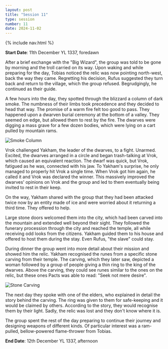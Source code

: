 ```yaml
---
layout: post
title: "Session 11"
type: session
number: 11
date: 2024-11-02
---
```


{% include nav.html %}

**Start Date**: 11th December YL 1337, foredawn

After a brief exchange with the "Big Wizard", the group was told to be gone by morning and the troll carried on its way. Upon waking and while preparing for the day, Tobias noticed the relic was now pointing north-west, back the way they came. Regretting his decision, Rufus suggested they turn back and return to the village, which the group refused. Begrudgingly, he continued as their guide.

A few hours into the day, they spotted through the blizzard a column of dark smoke. The numbness of their limbs took precedence and they decided to head that way. The promise of a warm fire felt too good to pass. They happened upon a dwarven burial ceremony at the bottom of a valley. They seemed on edge, but allowed them to rest by the fire. The dwarves were digging a mass grave for a few dozen bodies, which were lying on a cart pulled by mountain rams.

![Smoke Column](/session-reports/assets/images/art/smoke-column.jpg)

Vrok challenged Yakham, the leader of the dwarves, to a fight. Unarmed. Excited, the dwarves arranged in a circle and began trash-talking at Vrok, which caused an equivalent reaction. The dwarf was quick, but Vrok, fatigued as he was, connected with his jaw. To Yakham's surprise, he only managed to properly hit Vrok a single time. When Vrok got him again, he called it and Vrok was declared the winner. This massively improved the dwarves' opinions on Vrok and the group and led to them eventually being invited to rest in their keep.

On the way, Yakham shared with the group that they had been attacked twice now by an entity made of ice and were worried about it returning a third time. They offered to help.

Large stone doors welcomed them into the city, which had been carved into the mountain and extended well beyond their sight. They followed the funerary procession through the city and reached the temple, all while receiving odd looks from the citizens. Yakham guided them to his house and offered to host them during the stay. Even Rufus, "the slave" could stay.

During dinner the group went into more detail about their mission and showed him the relic. Yakham recognised the runes from a specific stone carving from their temple. The carving, which they later saw, depicted a woman followed by a group of people giving a thin ring to the king of the dwarves. Above the carving, they could see runes similar to the ones on the relic, but these ones Pacts was able to read: "Seek not mere desire".

![Stone Carving](/session-reports/assets/images/art/stone-carving.jpg)

The next day they spoke with one of the elders, who explained in detail the story behind the carving. The ring was given to them for safe-keeping and it would be claimed by others. According to the story, they would recognise them by their light. Sadly, the relic was lost and they don't know where it is.

The group spent the rest of the day preparing to continue their journey and designing weapons of different kinds. Of particular interest was a ram-pulled, bellow-powered flame-thrower from Tobias.

**End Date**: 12th December YL 1337, afternoon